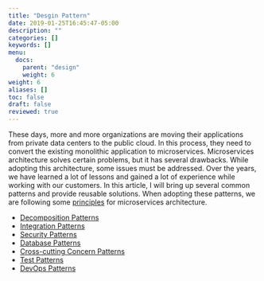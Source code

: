 ```yaml
---
title: "Desgin Pattern"
date: 2019-01-25T16:45:47-05:00
description: ""
categories: []
keywords: []
menu:
  docs:
    parent: "design"
    weight: 6
weight: 6
aliases: []
toc: false
draft: false
reviewed: true
---
```


These days, more and more organizations are moving their applications from private data centers to the public cloud. In this process, they need to convert the existing monolithic application to microservices. Microservices architecture solves certain problems, but it has several drawbacks. While adopting this architecture, some issues must be addressed. Over the years, we have learned a lot of lessons and gained a lot of experience while working with our customers. In this article, I will bring up several common patterns and provide reusable solutions. When adopting these patterns, we are following some [principles][] for microservices architecture.

- [Decomposition Patterns](/desgin/decomposition/)
- [Integration Patterns](/architecture/integration/)
- [Security Patterns](/architecture/security/)
- [Database Patterns](/design/database/)
- [Cross-cutting Concern Patterns](/design/ccc/)
- [Test Patterns](/design/test-driven/)
- [DevOps Patterns](/design/devops/)

[principles]: /about/principles/
